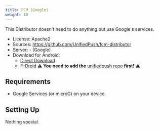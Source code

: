 ```yaml
---
title: FCM (Google)
weight: 10
---
```


This Distributor doesn't need to do anything but use Google's services.

* License: Apache2
* Sources: <https://github.com/UnifiedPush/fcm-distributor>
* Server: - (Google)
* Download for Android:
  * [Direct Download](https://github.com/UnifiedPush/fcm-distributor/releases)
  * [F-Droid](https://f-droid.org/packages/org.unifiedpush.distributor.fcm/) ⚠️  **You need to add the** [unifiedpush repo](https://repo.unifiedpush.org) **first!** ⚠️

## Requirements

* Google Services (or microG) on your device.

## Setting Up

Nothing special.

